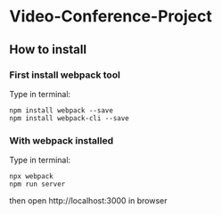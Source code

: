 # Video-Conference-Project

## How to install

### First install webpack tool

Type in terminal:

```
npm install webpack --save
npm install webpack-cli --save
```

### With webpack installed

Type in terminal:

```
npx webpack
npm run server
```

then open http://localhost:3000 in browser
